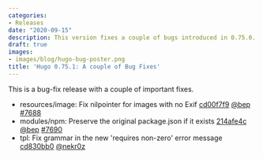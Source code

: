 ```yaml
---
categories:
- Releases
date: "2020-09-15"
description: This version fixes a couple of bugs introduced in 0.75.0.
draft: true
images:
- images/blog/hugo-bug-poster.png
title: 'Hugo 0.75.1: A couple of Bug Fixes'
---
```


	

This is a bug-fix release with a couple of important fixes.

* resources/image: Fix nilpointer for images with no Exif [cd00f7f9](https://github.com/gohugoio/hugo/commit/cd00f7f9661d67951ef16c5198541f09f1c058b4) [@bep](https://github.com/bep) [#7688](https://github.com/gohugoio/hugo/issues/7688)
* modules/npm: Preserve the original package.json if it exists [214afe4c](https://github.com/gohugoio/hugo/commit/214afe4c1bb9c37bc6159e659d66ba9a268a2849) [@bep](https://github.com/bep) [#7690](https://github.com/gohugoio/hugo/issues/7690)
* tpl: Fix grammar in the new 'requires non-zero' error message [cd830bb0](https://github.com/gohugoio/hugo/commit/cd830bb0275fc39240861627ef26e146985b5c86) [@nekr0z](https://github.com/nekr0z) 



